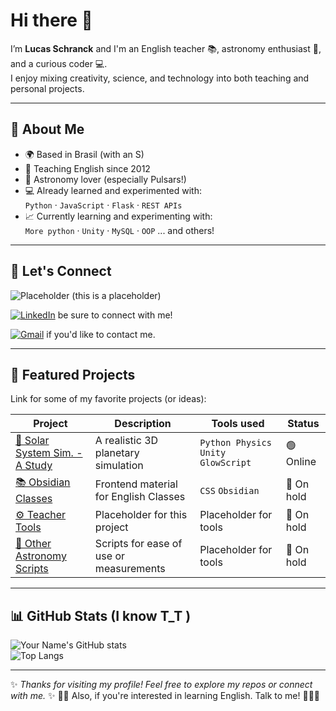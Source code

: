 # Hi there 👋

I’m **Lucas Schranck** and I'm an English teacher 📚, astronomy enthusiast 🔭, and a curious coder 💻.  
I enjoy mixing creativity, science, and technology into both teaching and personal projects.  

---

## 🔹 About Me
- 🌍 Based in Brasil (with an S)
- 📖 Teaching English since 2012
- 🌌 Astronomy lover (especially Pulsars!)  
- 💻 Already learned and experimented with:  
  `Python` · `JavaScript` · `Flask` · `REST APIs`  
- 📈 Currently learning and experimenting with:  
  `More python` · `Unity` · `MySQL` · `OOP` ... and others!
---

## 🔗 Let's Connect
![Placeholder](https://img.shields.io/badge/Website-000?style=for-the-badge&logo=About.me&logoColor=white) (this is a placeholder) 

[![LinkedIn](https://img.shields.io/badge/LinkedIn-0077B5?style=for-the-badge&logo=linkedin&logoColor=white)]([https://linkedin.com/in/your-profile](https://www.linkedin.com/in/lucas-schranck-octaviano-5404b2247)) be sure to connect with me! 

[![Gmail](https://img.shields.io/badge/Email-D14836?style=for-the-badge&logo=gmail&logoColor=white)](mailto:lucaschranck@gmail.com) if you'd like to contact me. 

---

## 🚀 Featured Projects
Link for some of my favorite projects (or ideas):

| Project | Description | Tools used | Status |
|---------|-------------|------------|--------|
| [🔭 Solar System Sim. - A Study](https://github.com/lucas-schranck/solar-system-study) | A realistic 3D planetary simulation  | `Python Physics` `Unity` `GlowScript`  | 🟢 Online |
| [📚 Obsidian Classes](https://github.com/lucas-schranck/placeholder2) | Frontend material for English Classes | `CSS`  `Obsidian` | 🔴 On hold |
| [⚙️ Teacher Tools](https://github.com/lucas-schranck/placeholder3) | Placeholder for this project | Placeholder for tools | 🔴 On hold |
| [🌌 Other Astronomy Scripts](https://github.com/lucas-schranck/placeholder4) | Scripts for ease of use or measurements | Placeholder for tools | 🔴 On hold |

---

## 📊 GitHub Stats (I know T_T )
![Your Name's GitHub stats](https://github-readme-stats.vercel.app/api?username=lucas-schranck&show_icons=true&theme=radical)  
![Top Langs](https://github-readme-stats.vercel.app/api/top-langs/?username=lucas-schranck&layout=compact&theme=radical)

---

✨ *Thanks for visiting my profile! Feel free to explore my repos or connect with me.* ✨
👨‍🏫 Also, if you're interested in learning English. Talk to me! 🧑🏻‍🎓
